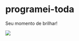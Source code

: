 # programei-toda

Seu momento de brilhar!

<img src="https://i.makeagif.com/media/7-26-2018/edHFfE.gif">
